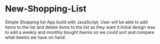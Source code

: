 # New-Shopping-List
Simple Shopping list App build with JavaScript, User will be able to add items to the list and delete items to the list as they want it.Initial design was to add a weekly and monthly bought iteems so we could sort and compare what iteems we have on hand.

